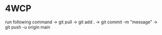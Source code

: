 # 4WCP

run following command
-> git pull
-> git add .
-> git commit -m "message"
-> git push -u origin main
